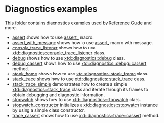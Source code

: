 # Diagnostics examples

[This folder](.) contains diagnostics examples used by [Reference Guide](https://codedocs.xyz/gammasoft71/xtd/) and more.

* [assert](assert_/README.md) shows how to use [assert_](../../../src/xtd.core/include/xtd/diagnostics::debug.h) macro.
* [assert_with_message](assert_with_message/README.md) shows how to use [assert_](../../../src/xtd.core/include/xtd/diagnostics::debug.h) macro wth message.
* [console_trace_listener](console_trace_listener/README.md) shows how to use [xtd::diagnostics::console_trace_listener](../../../src/xtd.core/include/xtd/diagnostics::console_trace_listener.h) class.
* [debug](debug/README.md) shows how to use [xtd::diagnostics::debug](../../../src/xtd.core/include/xtd/diagnostics::debug.h) class.
* [debug_cassert](debug_cassert/README.md) shows how to use [xtd::diagnostics::debug::cassert](../../../src/xtd.core/include/xtd/diagnostics::debug.h) method.
* [stack_frame](stack_frame/README.md) shows how to use [xtd::diagnostics::stack_frame](../../../src/xtd.core/include/xtd/diagnostics::stack_frame.h) class.
* [stack_trace](stack_trace/README.md) shows how to use [xtd::diagnostics::stack_trace](../../../src/xtd.core/include/xtd/diagnostics::stack_trace.h) class.
* [stack_trace_simple](stack_trace_simple/README.md) demonstrates how to create a simple [xtd::diagnostics::stack_trace](../../../src/xtd.core/include/xtd/diagnostics::stack_trace.h) class and iterate through its frames to obtain debugging and diagnostic information.
* [stopwatch](stopwatch/README.md) shows how to use [xtd::diagnostics::stopwatch](../../../src/xtd.core/include/xtd/diagnostics::stopwatch.h) class.
* [stopwatch_constructor](stopwatch_constructor/README.md) initializes a [xtd::diagnostics::stopwatch](../../../src/xtd.core/include/xtd/diagnostics::stopwatch.h) instance by using a simple class constructor.
* [trace_cassert](trace_cassert/README.md) shows how to use [xtd::diagnostics::trace::cassert](../../../src/xtd.core/include/xtd/diagnostics::trace.h) method.
